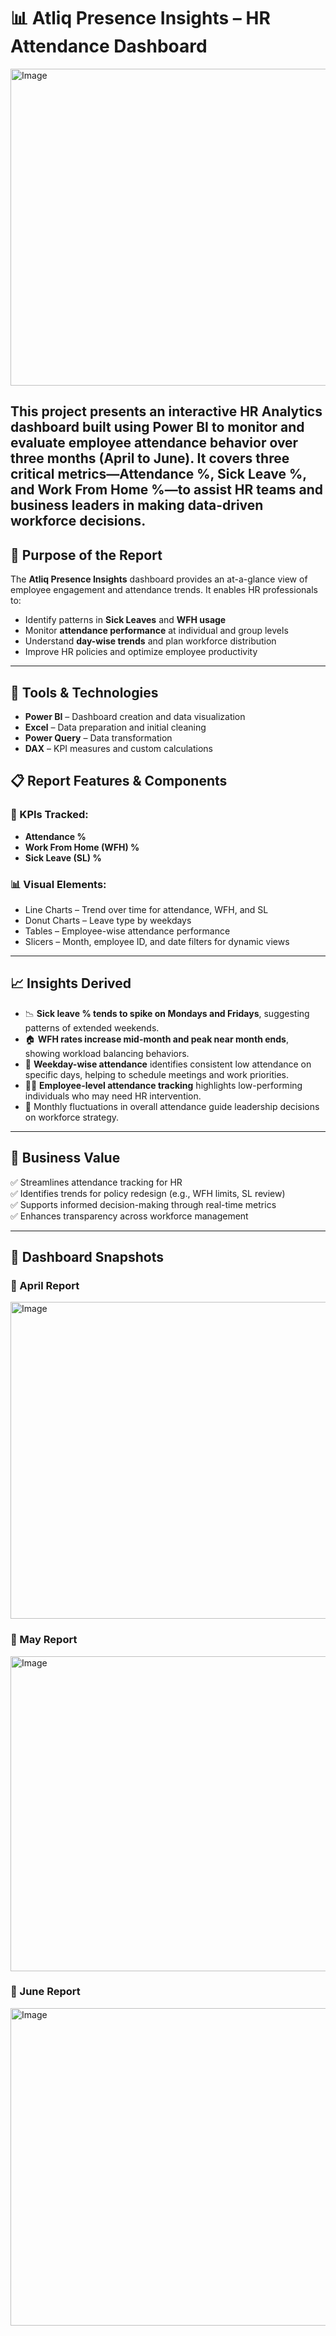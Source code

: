 # 📊 Atliq Presence Insights – HR Attendance Dashboard

<img width="903" height="507" alt="Image" src="https://github.com/user-attachments/assets/8f8bf2e7-b667-4cb6-b6a3-c68a70055b59" />

This project presents an interactive HR Analytics dashboard built using **Power BI** to monitor and evaluate employee attendance behavior over three months (April to June). It covers three critical metrics—**Attendance %, Sick Leave %, and Work From Home %**—to assist HR teams and business leaders in making data-driven workforce decisions.
---

## 📌 Purpose of the Report
The **Atliq Presence Insights** dashboard provides an at-a-glance view of employee engagement and attendance trends. It enables HR professionals to:

- Identify patterns in **Sick Leaves** and **WFH usage**
- Monitor **attendance performance** at individual and group levels
- Understand **day-wise trends** and plan workforce distribution
- Improve HR policies and optimize employee productivity

  
---

## 🧰 Tools & Technologies

- **Power BI** – Dashboard creation and data visualization  
- **Excel** – Data preparation and initial cleaning  
- **Power Query** – Data transformation  
- **DAX** – KPI measures and custom calculations

## 📋 Report Features & Components

### 🔹 KPIs Tracked:
- **Attendance %**
- **Work From Home (WFH) %**
- **Sick Leave (SL) %**

### 📊 Visual Elements:
- Line Charts – Trend over time for attendance, WFH, and SL
- Donut Charts – Leave type by weekdays
- Tables – Employee-wise attendance performance
- Slicers – Month, employee ID, and date filters for dynamic views

---
## 📈 Insights Derived

- 📉 **Sick leave % tends to spike on Mondays and Fridays**, suggesting patterns of extended weekends.
- 🏠 **WFH rates increase mid-month and peak near month ends**, showing workload balancing behaviors.
- 📅 **Weekday-wise attendance** identifies consistent low attendance on specific days, helping to schedule meetings and work priorities.
- 👩‍💼 **Employee-level attendance tracking** highlights low-performing individuals who may need HR intervention.
- 📆 Monthly fluctuations in overall attendance guide leadership decisions on workforce strategy.

---
## 🧠 Business Value

✅ Streamlines attendance tracking for HR  
✅ Identifies trends for policy redesign (e.g., WFH limits, SL review)  
✅ Supports informed decision-making through real-time metrics  
✅ Enhances transparency across workforce management  

---

## 📸 Dashboard Snapshots

### 🔽 April Report
<img width="903" height="507" alt="Image" src="https://github.com/user-attachments/assets/8f8bf2e7-b667-4cb6-b6a3-c68a70055b59" />

### 🔽 May Report
<img width="903" height="504" alt="Image" src="https://github.com/user-attachments/assets/c22dbb7e-8f59-4d29-9fa8-f5c4f166f987" />

### 🔽 June Report
<img width="908" height="508" alt="Image" src="https://github.com/user-attachments/assets/38a33b4d-2e32-4193-8bd6-ec0932be8f31" />
